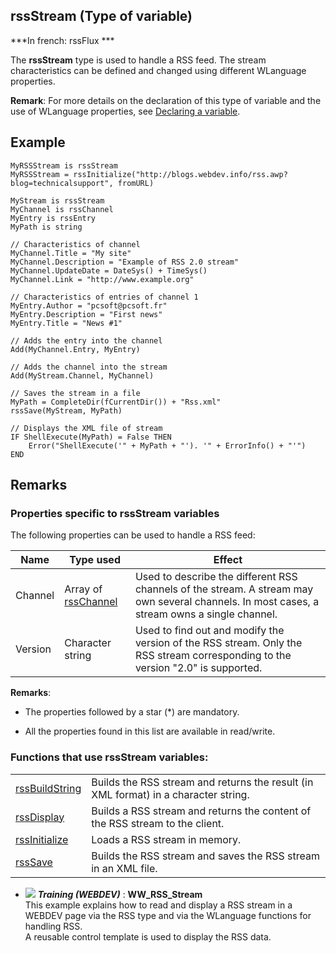 
## rssStream (Type of variable)

***In french: rssFlux ***
				



<a name="XUse"></a>
<a name="Use"></a>
<a name="description"></a>
The **rssStream** type is used to handle a RSS feed. The stream characteristics can be defined and changed using different WLanguage properties.

**Remark**: For more details on the declaration of this type of variable and the use of WLanguage properties, see [Declaring a variable](../Motscles/1514032.md).


<a name="Example1"></a>
<a name="sample_code"></a>

## Example


```wl
MyRSSStream is rssStream
MyRSSStream = rssInitialize("http://blogs.webdev.info/rss.awp?blog=technicalsupport", fromURL)
```


<a name="Example2"></a>



```wl
MyStream is rssStream
MyChannel is rssChannel
MyEntry is rssEntry
MyPath is string

// Characteristics of channel
MyChannel.Title = "My site"
MyChannel.Description = "Example of RSS 2.0 stream"
MyChannel.UpdateDate = DateSys() + TimeSys()
MyChannel.Link = "http://www.example.org"
 
// Characteristics of entries of channel 1
MyEntry.Author = "pcsoft@pcsoft.fr"
MyEntry.Description = "First news"
MyEntry.Title = "News #1"

// Adds the entry into the channel
Add(MyChannel.Entry, MyEntry)

// Adds the channel into the stream
Add(MyStream.Channel, MyChannel)

// Saves the stream in a file
MyPath = CompleteDir(fCurrentDir()) + "Rss.xml"
rssSave(MyStream, MyPath)

// Displays the XML file of stream
IF ShellExecute(MyPath) = False THEN
	Error("ShellExecute('" + MyPath + "'). '" + ErrorInfo() + "'")
END
```





<a name="NOTE0"></a>
<a name="NOTE0_1"></a>

## Remarks




### Properties specific to rssStream variables
<a name="properties_specific_rssstream_variables_ELTPARAGRAPHE000056"></a>

The following properties can be used to handle a RSS feed:

| Name | Type used | Effect |
| --- | --- | --- |
| Channel | Array of [rssChannel](../WDLang5/1000017769.md) | Used to describe the different RSS channels of the stream. A stream may own several channels. In most cases, a stream owns a single channel. <br> |
| Version | Character string | Used to find out and modify the version of the RSS stream. Only the RSS stream corresponding to the version "2.0" is supported. |


**Remarks**: 

- The properties followed by a star (\*) are mandatory.

- All the properties found in this list are available in read/write. 



<a name="NOTE0_2"></a>


### Functions that use rssStream variables: 
<a name="functions_that_use_rssstream_variables_ELTPARAGRAPHE000091"></a>




|   |   |
| --- | --- |
| [rssBuildString](../WDLang5/1000017395.md) | Builds the RSS stream and returns the result (in XML format) in a character string. |
| [rssDisplay](../WDLang5/1000017397.md) | Builds a RSS stream and returns the content of the RSS stream to the client. |
| [rssInitialize](../WDLang5/1000017388.md) | Loads a RSS stream in memory. |
| [rssSave](../WDLang5/1000017396.md) | Builds the RSS stream and saves the RSS stream in an XML file. |






- ![](https://doc.pcsoft.fr/en-US/images/image.awp?langid=3&name=WW_RSS_Stream.gif) ***Training (WEBDEV)*** : **WW_RSS_Stream** <br>This example explains how to read and display a RSS stream in a WEBDEV page via the RSS type and via the WLanguage functions for handling RSS.<br>A reusable control template is used to display the RSS data.


